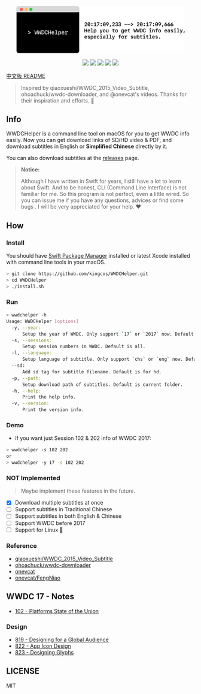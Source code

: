 <p align="center">
<img src="resources/logo.png" alt="WWDCHelper Logo" title="WWDCHelper Logo" width="450">
</p>

<p align="center">
<a href="https://travis-ci.org/kingcos/Learning-WWDC"><img src="https://www.travis-ci.org/kingcos/Learning-WWDC.svg?branch=master"></a>
<a href="https://codecov.io/gh/kingcos/Learning-WWDC"><img src="https://codecov.io/gh/kingcos/Learning-WWDC/branch/master/graph/badge.svg"></a>
<img src="https://img.shields.io/badge/Swift-3.1-orange.svg">
<img src="https://img.shields.io/badge/Platform-macOS-red.svg">
<img src="https://img.shields.io/badge/License-MIT-blue.svg">
</p>

[中文版 README](README_CN.md)

> Inspired by qiaoxueshi/WWDC_2015_Video_Subtitle, ohoachuck/wwdc-downloader, and @onevcat's videos. Thanks for their inspiration and efforts. 👏

## Info

WWDCHelper is a command line tool on macOS for you to get WWDC info easily. Now you can get download links of SD/HD video & PDF, and download subtitles in English or **Simplified Chinese** directly by it.

You can also download subtitles at the [releases](https://github.com/kingcos/WWDCHelper/releases) page.

> **Notice:**
> 
> Although I have written in Swift for years, I still have a lot to learn about Swift. And to be honest, CLI (Command Line Interface) is not familiar for me. So this program is not perfect, even a little wired. So you can issue me if you have any questions, advices or find some bugs . I will be very appreciated for your help. ❤️

## How

### Install

You should have [Swift Package Manager](https://swift.org/package-manager/) installed or latest Xcode installed with command line tools in your macOS.

```sh
> git clone https://github.com/kingcos/WWDCHelper.git
> cd WWDCHelper
> ./install.sh
```

### Run

```sh
> wwdchelper -h
Usage: WWDCHelper [options]
  -y, --year:
      Setup the year of WWDC. Only support `17` or `2017` now. Default is WWDC 2017.
  -s, --sessions:
      Setup session numbers in WWDC. Default is all.
  -l, --language:
      Setup language of subtitle. Only support `chs` or `eng` now. Default is Simplified Chinese.
  --sd:
      Add sd tag for subtitle filename. Default is for hd.
  -p, --path:
      Setup download path of subtitles. Default is current folder.
  -h, --help:
      Print the help info.
  -v, --version:
      Print the version info.
```

### Demo

- If you want just Session 102 & 202 info of WWDC 2017:

```sh
> wwdchelper -s 102 202
or
> wwdchelper -y 17 -s 102 202
```

### NOT Implemented

> Maybe implement these features in the future.

- [x] Download multiple subtitles at once
- [ ] Support subtitles in Traditional Chinese
- [ ] Support subtitles in both English & Chinese
- [ ] Support WWDC before 2017
- [ ] Support for Linux 🐧

### Reference

- [qiaoxueshi/WWDC_2015_Video_Subtitle](https://github.com/qiaoxueshi/WWDC_2015_Video_Subtitle)
- [ohoachuck/wwdc-downloader](https://github.com/ohoachuck/wwdc-downloader)
- [onevcat](https://github.com/onevcat)
- [onevcat/FengNiao](https://github.com/onevcat/FengNiao)

## WWDC 17 - Notes

- [102 - Platforms State of the Union](/2017/102)

### Design

- [819 - Designing for a Global Audience](/2017/819)
- [822 - App Icon Design](/2017/822)
- [823 - Designing Glyphs](/2017/823)

## LICENSE

MIT